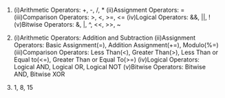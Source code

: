 1. (i)Arithmetic Operators: +, -, /, *
   (ii)Assignment Operators: =
   (iii)Comparison Operators: >, <, >=, <=
   (iv)Logical Operators: &&, ||, !
   (v)Bitwise Operators: &, |, ^, <<, >>, ~

2. (i)Arithmetic Operators: Addition and Subtraction
   (ii)Assignment Operators: Basic Assignment(=), Addition Assignment(+=), Modulo(%=)
   (iii)Comparison Operators: Less Than(<), Greater Than(>), Less Than or Equal to(<=), Greater Than or Equal To(>=)
   (iv)Logical Operators: Logical AND, Logical OR, Logical NOT
   (v)Bitwise Operators: Bitwise AND, Bitwise XOR

3. 1, 8, 15 